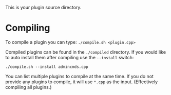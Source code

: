 This is your plugin source directory.

# Compiling
To compile a plugin you can type: `./compile.sh <plugin.cpp>`

Compiled plugins can be found in the `./compiled` directory. If you would like to auto install them after compiling use the `--install` switch:

`./compile.sh --install admincmds.cpp`

You can list multiple plugins to compile at the same time. If you do not provide any plugins to compile, it will use `*.cpp` as the input. (Effectively compiling all plugins.)
